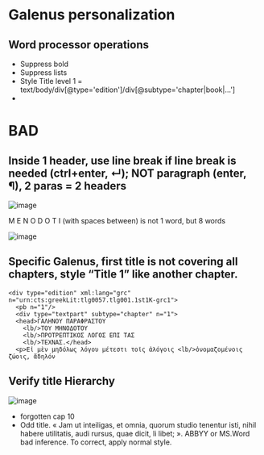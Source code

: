 # Galenus personalization

## Word processor operations

* Suppress bold
* Suppress lists
* Style Title level 1 = text/body/div\[@type='edition'\]/div\[@subtype='chapter|book|…'\]
* 
# BAD

## Inside 1 header, use line break if line break is needed (ctrl+enter, ↵); NOT paragraph (enter, ¶), 2 paras = 2 headers

![image](https://user-images.githubusercontent.com/5686231/197334921-3e1f3825-ea6c-4bf2-96ec-21e4e3a24469.png)

M E N O D O T I (with spaces between) is not 1 word, but 8 words

![image](https://user-images.githubusercontent.com/5686231/197335072-84f491ec-46be-4440-be0d-03fe716dafd1.png)

## Specific Galenus, first title is not covering all chapters, style “Title 1” like another chapter.

~~~~
<div type="edition" xml:lang="grc" n="urn:cts:greekLit:tlg0057.tlg001.1st1K-grc1">
  <pb n="1"/>
  <div type="textpart" subtype="chapter" n="1">
  <head>ΓΑΛΗΝΟΥ ΠΑΡΑΦΡΑΣΤΟΥ
    <lb/>ΤΟΥ ΜΗΝΟΔΟΤΟΥ
    <lb/>ΠΡΟΤΡΕΠΤΙΚΟΣ ΛΟΓΟΣ ΕΠΙ ΤΑΣ
    <lb/>ΤΕΧΝΑΣ.</head>
  <p>Εἰ μὲν μηδόλως λόγου μέτεστι τοῖς ἀλόγοις <lb/>ὀνομαζομένοις ζώοις, ἄδηλόν
~~~~

## Verify title Hierarchy

![image](https://user-images.githubusercontent.com/5686231/197335245-932b12bf-2876-4ac6-a90c-6481a19d7455.png)

* forgotten cap 10
* Odd title. « Jam ut inteiligas, et omnia, quorum studio tenentur isti, nihil habere utilitatis, audi rursus, quae dicit, li libet; ». ABBYY or MS.Word bad inference. To correct, apply normal style.
